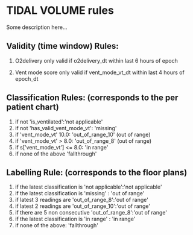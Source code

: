 # TIDAL VOLUME rules
Some description here...
 

## Validity (time window) Rules: 

1) O2delivery only valid if o2delivery_dt within last 6 hours of epoch 

2) Vent mode score only valid if vent_mode_vt_dt within last 4 hours of epoch_dt 

 

 

## Classification Rules: (corresponds to the per patient chart) 

   1. if not 'is_ventilated':'not applicable' 
   2. if not 'has_valid_vent_mode_vt': 'missing' 
   3. if 'vent_mode_vt' 10.0:  'out_of_range_10' (out of range) 
   4. if 'vent_mode_vt' > 8.0: 'out_of_range_8' (out of range) 
   5. if s['vent_mode_vt'] <= 8.0: 'in range' 
   6. if none of the above 'fallthrough' 

## Labelling Rule: (corresponds to the floor plans)     

  1. if the latest classification is 'not applicable':'not applicable' 
  2. if the latest classification is 'missing' : 'out of range' 
  3. if latest 3 readings are 'out_of_range_8':'out of range' 
  4. if latest 2 readings are 'out_of_range_10':'out of range' 
  5. if there are 5 non consecutive 'out_of_range_8':'out of range' 
  6. if the latest classification is 'in range' : 'in range'
  7. if none of the above: 'fallthrough' 
